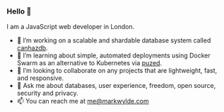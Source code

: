 ### Hello 👋

I am a JavaScript web developer in London.

- 🔭 I’m working on a scalable and shardable database system called [canhazdb](https://canhazdb.com).
- 🌱 I’m learning about simple, automated deployments using Docker Swarm as an alternative to Kubernetes via [puzed](https://github.com/puzed-legacy).
- 👯 I’m looking to collaborate on any projects that are lightweight, fast, and responsive.
- 💬 Ask me about databases, user experience, freedom, open source, security and privacy.
- 📫 You can reach me at me@markwylde.com
